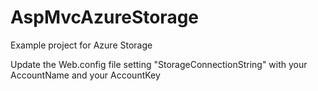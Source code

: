 # AspMvcAzureStorage
Example project for Azure Storage
  
  
Update the Web.config file setting "StorageConnectionString" with your AccountName and your AccountKey

